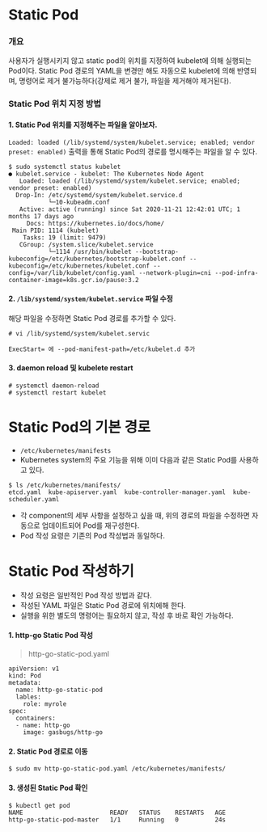 # Static Pod

### 개요

사용자가 실행시키지 않고 static pod의 위치를 지정하여 kubelet에 의해 실행되는 Pod이다. Static Pod 경로의 YAML을 변경만 해도 자동으로 kubelet에 의해 반영되며, 명령어로 제거 불가능하다(강제로 제거 불가, 파일을 제거해야 제거된다).

### Static Pod 위치 지정 방법

#### 1. Static Pod 위치를 지정해주는 파일을 알아보자.

`Loaded: loaded (/lib/systemd/system/kubelet.service; enabled; vendor preset: enabled)` 출력을 통해 Static Pod의 경로를 명시해주는 파일을 알 수 있다.

```
$ sudo systemctl status kubelet
● kubelet.service - kubelet: The Kubernetes Node Agent
   Loaded: loaded (/lib/systemd/system/kubelet.service; enabled; vendor preset: enabled)
  Drop-In: /etc/systemd/system/kubelet.service.d
           └─10-kubeadm.conf
   Active: active (running) since Sat 2020-11-21 12:42:01 UTC; 1 months 17 days ago
     Docs: https://kubernetes.io/docs/home/
 Main PID: 1114 (kubelet)
    Tasks: 19 (limit: 9479)
   CGroup: /system.slice/kubelet.service
           └─1114 /usr/bin/kubelet --bootstrap-kubeconfig=/etc/kubernetes/bootstrap-kubelet.conf --kubeconfig=/etc/kubernetes/kubelet.conf --config=/var/lib/kubelet/config.yaml --network-plugin=cni --pod-infra-container-image=k8s.gcr.io/pause:3.2

```

#### 2. `/lib/systemd/system/kubelet.service` 파일 수정

해당 파일을 수정하면 Static Pod 경로를 추가할 수 있다.

```
# vi /lib/systemd/system/kubelet.servic

ExecStart= 에 --pod-manifest-path=/etc/kubelet.d 추가
```

#### 3. daemon reload 및 kubelete restart

```
# systemctl daemon-reload
# systemctl restart kubelet
```

# Static Pod의 기본 경로

* `/etc/kubernetes/manifests`
* Kubernetes system의 주요 기능을 위해 이미 다음과 같은 Static Pod를 사용하고 있다.

```
$ ls /etc/kubernetes/manifests/
etcd.yaml  kube-apiserver.yaml  kube-controller-manager.yaml  kube-scheduler.yaml
```

* 각 component의 세부 사항을 설정하고 싶을 때, 위의 경로의 파일을 수정하면 자동으로 업데이트되어 Pod를 재구성한다.
* Pod 작성 요령은 기존의 Pod 작성법과 동일하다.

# Static Pod 작성하기

* 작성 요령은 일반적인 Pod 작성 방법과 같다.
* 작성된 YAML 파일은 Static Pod 경로에 위치에해 한다.
* 실행을 위한 별도의 명령어는 필요하지 않고, 작성 후 바로 확인 가능하다.

#### 1. http-go Static Pod 작성

> http-go-static-pod.yaml
```
apiVersion: v1
kind: Pod
metadata:
  name: http-go-static-pod
  lables:
    role: myrole
spec:
  containers:
  - name: http-go
    image: gasbugs/http-go
```

#### 2. Static Pod 경로로 이동
```
$ sudo mv http-go-static-pod.yaml /etc/kubernetes/manifests/
```

#### 3. 생성된 Static Pod 확인
```
$ kubectl get pod
NAME                        READY   STATUS    RESTARTS   AGE
http-go-static-pod-master   1/1     Running   0          24s
```